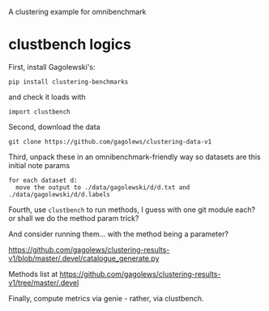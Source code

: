A clustering example for omnibenchmark

# clustbench logics

First, install Gagolewski's:

```{shell}
pip install clustering-benchmarks
```

and check it loads with

```{python}
import clustbench
```

Second, download the data

```{shell}
git clone https://github.com/gagolews/clustering-data-v1
```

Third, unpack these in an omnibenchmark-friendly way so datasets are this initial note params

```
for each dataset d:
  move the output to ./data/gagolewski/d/d.txt and ./data/gagolewski/d/d.labels 
```

Fourth, use `clustbench` to run methods, I guess with one git module each? or shall we do the method param trick?

And consider running them... with the method being a parameter?

https://github.com/gagolews/clustering-results-v1/blob/master/.devel/catalogue_generate.py

Methods list at https://github.com/gagolews/clustering-results-v1/tree/master/.devel

Finally, compute metrics via genie - rather, via clustbench.
